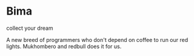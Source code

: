 # Bima
collect your dream

A new breed of programmers who don't depend on coffee to run our red lights. Mukhombero and redbull does it for us.
